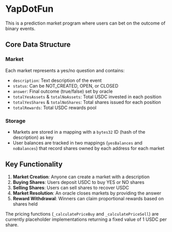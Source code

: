 # YapDotFun

This is a prediction market program where users can bet on the outcome of binary events.

## Core Data Structure

### Market

Each market represents a yes/no question and contains:

- `description`: Text description of the event
- `status`: Can be NOT_CREATED, OPEN, or CLOSED
- `answer`: Final outcome (true/false) set by oracle
- `totalYesAssets` & `totalNoAssets`: Total USDC invested in each position
- `totalYesShares` & `totalNoShares`: Total shares issued for each position
- `totalRewards`: Total USDC rewards pool

### Storage

- Markets are stored in a mapping with a `bytes32` ID (hash of the description) as key
- User balances are tracked in two mappings (`yesBalances` and `noBalances`) that record shares owned by each address for each market

## Key Functionality

1. **Market Creation**: Anyone can create a market with a description
2. **Buying Shares**: Users deposit USDC to buy YES or NO shares
3. **Selling Shares**: Users can sell shares to recover USDC
4. **Market Resolution**: An oracle closes markets by providing the answer
5. **Reward Withdrawal**: Winners can claim proportional rewards based on shares held

The pricing functions (`_calculatePriceBuy` and `_calculatePriceSell`) are currently placeholder implementations returning a fixed value of 1 USDC per share.
